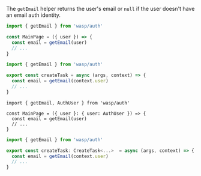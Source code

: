 The `getEmail` helper returns the user's email or `null` if the user doesn't have an email auth identity.

<Tabs groupId="js-ts">
<TabItem value="js" label="JavaScript">

```jsx title="src/MainPage.jsx"
import { getEmail } from 'wasp/auth'

const MainPage = ({ user }) => {
  const email = getEmail(user)
  // ...
}
```

```js title=src/tasks.js
import { getEmail } from 'wasp/auth'

export const createTask = async (args, context) => {
  const email = getEmail(context.user)
  // ...
}
```


</TabItem>
<TabItem value="ts" label="TypeScript">

```tsx title="src/MainPage.tsx"
import { getEmail, AuthUser } from 'wasp/auth'

const MainPage = ({ user }: { user: AuthUser }) => {
  const email = getEmail(user)
  // ...
}
```

```ts title=src/tasks.ts
import { getEmail } from 'wasp/auth'

export const createTask: CreateTask<...>  = async (args, context) => {
  const email = getEmail(context.user)
  // ...
}
```

</TabItem>
</Tabs>
